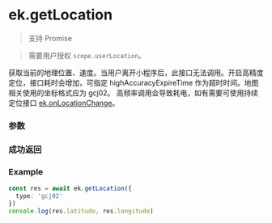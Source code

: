 # ek.getLocation

> <Icon type="success" /> 支持 Promise

> 需要用户授权 `scope.userLocation`。

获取当前的地理位置、速度。当用户离开小程序后，此接口无法调用。开启高精度定位，接口耗时会增加，可指定 highAccuracyExpireTime 作为超时时间。地图相关使用的坐标格式应为 gcj02。 高频率调用会导致耗电，如有需要可使用持续定位接口 [ek.onLocationChange](./onLocationChange)。

### 参数

<Props :data="props" options />

### 成功返回

<Results :data="results" />

### Example

```ts
const res = await ek.getLocation({
  type: 'gcj02'
})
console.log(res.latitude, res.longitude)
```

<script setup>
const props = [
    {
        name: "type", 
        type: "string",
        default: "wgs84",
        required: false, 
        desc: "返回的 gps 坐标系", 
        values: [
          { value: "wgs84", desc: "地球坐标" },
          { value: "gcj02", desc: "火星坐标" },
        ]
    },
    {
        name: "altitude", 
        type: "boolean",
        default: "false",
        required: false, 
        desc: "传入 true 会返回高度信息"
    },
    {
        name: "isHighAccuracy", 
        type: "boolean",
        default: "false",
        required: false, 
        desc: "开启高精度定位"
    },
    {
        name: "highAccuracyExpireTime", 
        type: "number",
        default: "",
        required: false, 
        desc: "高精度定位超时时间(ms)，指定时间内返回最高精度，该值3000ms以上高精度定位才有效果"
    },
]

const results = [
  {
    name: 'latitude',
    type: 'number',
    desc: "纬度，范围为 -90~90，负数表示南纬"
  },
  {
    name: 'longitude',
    type: 'number',
    desc: "经度，范围为 -180~180，负数表示西经"
  },
  {
    name: 'speed',
    type: 'number',
    desc: "速度，单位 m/s"
  },
  {
    name: 'accuracy',
    type: 'number',
    desc: "位置的精确度，反应与真实位置之间的接近程度，可以理解成10即与真实位置相差10m，越小越精确"
  },
  {
    name: 'altitude',
    type: 'number',
    desc: "高度，单位 m"
  },
  {
    name: 'verticalAccuracy',
    type: 'number',
    desc: "垂直精度，单位 m"
  },
  {
    name: 'horizontalAccuracy',
    type: 'number',
    desc: "水平精度，单位 m"
  },
]
</script>
